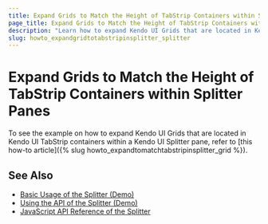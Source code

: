 ```yaml
---
title: Expand Grids to Match the Height of TabStrip Containers within Splitter Panes
page_title: Expand Grids to Match the Height of TabStrip Containers within Splitter Panes | Kendo UI Grid
description: "Learn how to expand Kendo UI Grids that are located in Kendo UI TabStrip containers within a Kendo UI Splitter pane."
slug: howto_expandgridtotabstripinsplitter_splitter
---
```


# Expand Grids to Match the Height of TabStrip Containers within Splitter Panes

To see the example on how to expand Kendo UI Grids that are located in Kendo UI TabStrip containers within a Kendo UI Splitter pane, refer to [this how-to article]({% slug howto_expandtomatchtabstripinsplitter_grid %}).

## See Also

* [Basic Usage of the Splitter (Demo)](https://demos.telerik.com/kendo-ui/splitter/index)
* [Using the API of the Splitter (Demo)](https://demos.telerik.com/kendo-ui/splitter/api)
* [JavaScript API Reference of the Splitter](/api/javascript/ui/splitter)
